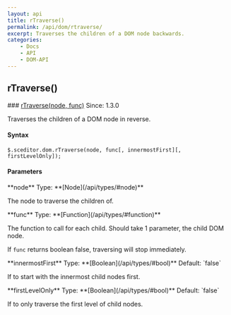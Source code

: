 ```yaml
---
layout: api
title: rTraverse()
permalink: /api/dom/rtraverse/
excerpt: Traverses the children of a DOM node backwards.
categories:
    - Docs
    - API
    - DOM-API
---
```

## rTraverse()

<article class="api method" markdown="1">
### <a id="rTraverse" href="#rTraverse">rTraverse(node, func)</a> <span class="since">Since: 1.3.0</span>

Traverses the children of a DOM node in reverse.


#### Syntax

	$.sceditor.dom.rTraverse(node, func[, innermostFirst][, firstLevelOnly]);


#### Parameters

<div class="parameters">
<div class="parameter" markdown="1">
**node**  
Type: **[Node](/api/types/#node)**

The node to traverse the children of.
</div>

<div class="parameter" markdown="1">
**func**  
Type: **[Function](/api/types/#function)**

The function to call for each child. Should take 1 parameter, the child DOM node.

If `func` returns boolean false, traversing will stop immediately.
</div>

<div class="parameter" markdown="1">
**innermostFirst**  
Type: **[Boolean](/api/types/#bool)**  
Default: `false`

If to start with the innermost child nodes first.
</div>

<div class="parameter" markdown="1">
**firstLevelOnly**  
Type: **[Boolean](/api/types/#bool)**  
Default: `false`

If to only traverse the first level of child nodes.
</div>
</div>
</article>
